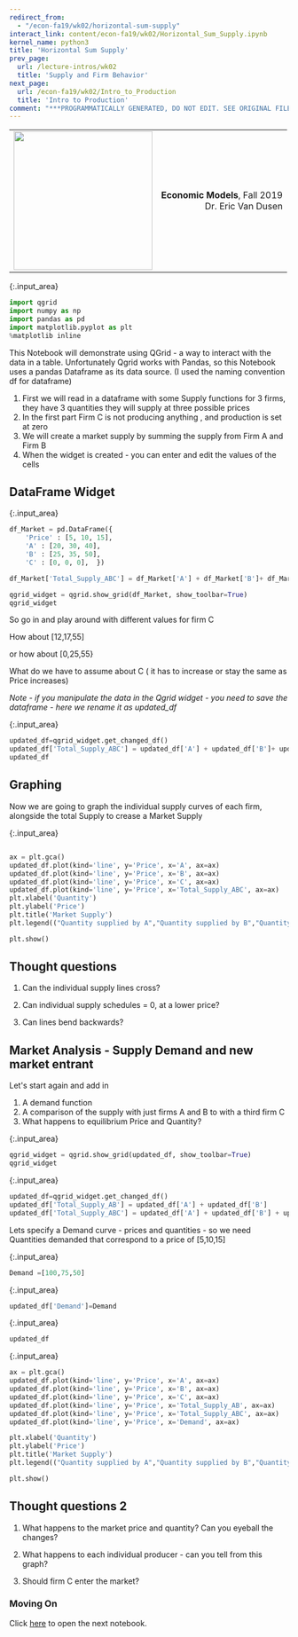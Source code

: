 ```yaml
---
redirect_from:
  - "/econ-fa19/wk02/horizontal-sum-supply"
interact_link: content/econ-fa19/wk02/Horizontal_Sum_Supply.ipynb
kernel_name: python3
title: 'Horizontal Sum Supply'
prev_page:
  url: /lecture-intros/wk02
  title: 'Supply and Firm Behavior'
next_page:
  url: /econ-fa19/wk02/Intro_to_Production
  title: 'Intro to Production'
comment: "***PROGRAMMATICALLY GENERATED, DO NOT EDIT. SEE ORIGINAL FILES IN /content***"
---
```


<table style="width: 100%;" id="nb-header">
    <tr style="background-color: transparent;"><td>
        <img src="https://d8a-88.github.io/econ-fa19/assets/images/blue_text.png" width="250px" style="margin-left: 0;" />
    </td><td>
        <p style="text-align: right; font-size: 12pt;"><strong>Economic Models</strong>, Fall 2019<br>
            Dr. Eric Van Dusen</p></td></tr>
</table>



{:.input_area}
```python
import qgrid
import numpy as np
import pandas as pd
import matplotlib.pyplot as plt
%matplotlib inline
```


This Notebook will demonstrate using QGrid - a way to interact with the data in a table.  Unfortunately Qgrid works with Pandas, so this Notebook uses a pandas Dataframe as its data source. (I used the naming convention df for dataframe)

1. First we will read in a dataframe with some Supply functions for 3 firms, they have 3 quantities they will supply at three possible prices
2. In the first part Firm C is not producing anything , and production is set at zero
3. We will create a market supply by summing the supply from Firm A and Firm B
4. When the widget is created - you can enter and edit the values of the cells


## DataFrame Widget



{:.input_area}
```python
df_Market = pd.DataFrame({
    'Price' : [5, 10, 15],
    'A' : [20, 30, 40],
    'B' : [25, 35, 50], 
    'C' : [0, 0, 0],  })

df_Market['Total_Supply_ABC'] = df_Market['A'] + df_Market['B']+ df_Market['C']

qgrid_widget = qgrid.show_grid(df_Market, show_toolbar=True)
qgrid_widget
```


So go in and play around with different values for firm C

How about [12,17,55]

or how about [0,25,55}

What do we have to assume about C ( it has to increase or stay the same as Price increases) 

*Note - if you manipulate the data in the Qgrid widget - you need to save the dataframe - here we rename it as updated_df*



{:.input_area}
```python
updated_df=qgrid_widget.get_changed_df()
updated_df['Total_Supply_ABC'] = updated_df['A'] + updated_df['B']+ updated_df['C']
updated_df
```


## Graphing
Now we are going to graph the individual supply curves of each firm, alongside the total Supply to crease a Market Supply



{:.input_area}
```python

ax = plt.gca()
updated_df.plot(kind='line', y='Price', x='A', ax=ax)
updated_df.plot(kind='line', y='Price', x='B', ax=ax)
updated_df.plot(kind='line', y='Price', x='C', ax=ax)
updated_df.plot(kind='line', y='Price', x='Total_Supply_ABC', ax=ax)
plt.xlabel('Quantity')
plt.ylabel('Price')
plt.title('Market Supply')
plt.legend(("Quantity supplied by A","Quantity supplied by B","Quantity supplied by C", "Market Supply A+B"), bbox_to_anchor=(1.04,1), loc="center left")

plt.show()
```


## Thought questions

1.  Can the individual supply lines cross?

2. Can individual supply schedules = 0, at a lower price?

3. Can lines bend backwards?


##  Market Analysis - Supply Demand and new market entrant
Let's start again and add in
1. A demand function
2. A comparison of the supply with just firms A and B to with a third firm C
3. What happens to equilibrium Price and Quantity?



{:.input_area}
```python
qgrid_widget = qgrid.show_grid(updated_df, show_toolbar=True)
qgrid_widget
```




{:.input_area}
```python
updated_df=qgrid_widget.get_changed_df()
updated_df['Total_Supply_AB'] = updated_df['A'] + updated_df['B'] 
updated_df['Total_Supply_ABC'] = updated_df['A'] + updated_df['B'] + updated_df['C']
```


Lets specify a Demand curve - prices and quantities - so we need Quantities demanded that correspond to a price of [5,10,15]



{:.input_area}
```python
Demand =[100,75,50]
```




{:.input_area}
```python
updated_df['Demand']=Demand
```




{:.input_area}
```python
updated_df
```




{:.input_area}
```python
ax = plt.gca()
updated_df.plot(kind='line', y='Price', x='A', ax=ax)
updated_df.plot(kind='line', y='Price', x='B', ax=ax)
updated_df.plot(kind='line', y='Price', x='C', ax=ax)
updated_df.plot(kind='line', y='Price', x='Total_Supply_AB', ax=ax)
updated_df.plot(kind='line', y='Price', x='Total_Supply_ABC', ax=ax)
updated_df.plot(kind='line', y='Price', x='Demand', ax=ax)

plt.xlabel('Quantity')
plt.ylabel('Price')
plt.title('Market Supply')
plt.legend(("Quantity supplied by A","Quantity supplied by B","Quantity supplied by C", "Supply_AB","Supply_ABC", "Total Demand" ), bbox_to_anchor=(1.04,1), loc="center left")

plt.show()
```


## Thought questions 2
1. What happens to the market price and quantity?  Can you eyeball the changes?

2. What happens to each individual producer - can you tell from this graph?
3. Should firm C enter the market?

### Moving On

Click [here](Intro_to_Production.ipynb) to open the next notebook.

 
